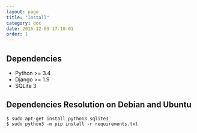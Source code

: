 ```yaml
---
layout: page
title: "Install"
category: doc
date: 2016-12-09 17:10:01
order: 1
---
```

## Dependencies

- Python >= 3.4
- Django >= 1.9
- SQLite 3

## Dependencies Resolution on Debian and Ubuntu

~~~
$ sudo apt-get install python3 sqlite3
$ sudo python3 -m pip install -r requirements.txt
~~~
